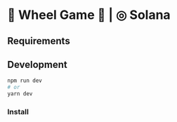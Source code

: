 # 🎡 Wheel Game 🎡 | ◎ Solana

## Requirements

## Development

```bash
npm run dev
# or
yarn dev
```

### Install
